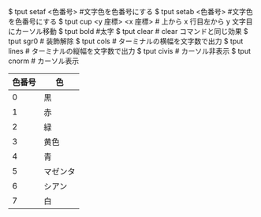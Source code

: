 $ tput setaf <色番号> #文字色を色番号にする
$ tput setab <色番号> #文字色を色番号にする
$ tput cup <y 座標> <x 座標> # 上から x 行目左から y 文字目にカーソル移動
$ tput bold #太字
$ tput clear # clear コマンドと同じ効果
$ tput sgr0 # 装飾解除
$ tput cols # ターミナルの横幅を文字数で出力
$ tput lines # ターミナルの縦幅を文字数で出力
$ tput civis # カーソル非表示
$ tput cnorm # カーソル表示

| 色番号 | 色       |
| ------ | -------- |
| 0      | 黒       |
| 1      | 赤       |
| 2      | 緑       |
| 3      | 黄色     |
| 4      | 青       |
| 5      | マゼンタ |
| 6      | シアン   |
| 7      | 白       |
